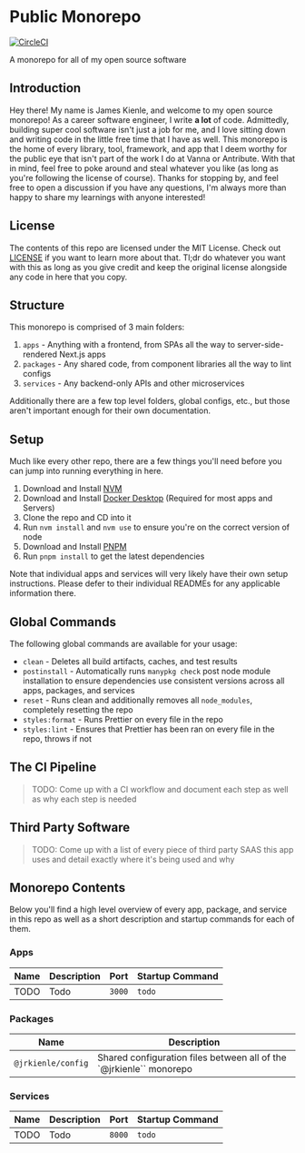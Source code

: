 # Public Monorepo

[![CircleCI](https://dl.circleci.com/status-badge/img/gh/jrkienle/public-monorepo/tree/main.svg?style=shield)](https://dl.circleci.com/status-badge/redirect/gh/jrkienle/public-monorepo/tree/main)

A monorepo for all of my open source software

## Introduction

Hey there! My name is James Kienle, and welcome to my open source monorepo! As a career software
engineer, I write **a lot** of code. Admittedly, building super cool software isn't just a job for
me, and I love sitting down and writing code in the little free time that I have as well. This
monorepo is the home of every library, tool, framework, and app that I deem worthy for the public
eye that isn't part of the work I do at Vanna or Antribute. With that in mind, feel free to poke
around and steal whatever you like (as long as you're following the license of course). Thanks for
stopping by, and feel free to open a discussion if you have any questions, I'm always more than
happy to share my learnings with anyone interested!

## License

The contents of this repo are licensed under the MIT License. Check out [LICENSE](LICENSE)
if you want to learn more about that. Tl;dr do whatever you want with this as long as you give
credit and keep the original license alongside any code in here that you copy.

## Structure

This monorepo is comprised of 3 main folders:

1. `apps` - Anything with a frontend, from SPAs all the way to server-side-rendered Next.js apps
1. `packages` - Any shared code, from component libraries all the way to lint configs
1. `services` - Any backend-only APIs and other microservices

Additionally there are a few top level folders, global configs, etc., but those aren't important
enough for their own documentation.

## Setup

Much like every other repo, there are a few things you'll need before you can jump into running
everything in here.

1. Download and Install [NVM](https://github.com/nvm-sh/nvm)
1. Download and Install [Docker Desktop](https://www.docker.com/products/docker-desktop/)
   (Required for most apps and Servers)
1. Clone the repo and CD into it
1. Run `nvm install` and `nvm use` to ensure you're on the correct version of node
1. Download and Install [PNPM](https://pnpm.io/)
1. Run `pnpm install` to get the latest dependencies

Note that individual apps and services will very likely have their own setup instructions. Please
defer to their individual READMEs for any applicable information there.

## Global Commands

The following global commands are available for your usage:

- `clean` - Deletes all build artifacts, caches, and test results
- `postinstall` - Automatically runs `manypkg check` post node module installation to ensure
  dependencies use consistent versions across all apps, packages, and services
- `reset` - Runs clean and additionally removes all `node_modules`, completely resetting the repo
- `styles:format` - Runs Prettier on every file in the repo
- `styles:lint` - Ensures that Prettier has been ran on every file in the repo, throws if not

## The CI Pipeline

> TODO: Come up with a CI workflow and document each step as well as why each step is needed

## Third Party Software

> TODO: Come up with a list of every piece of third party SAAS this app uses and detail exactly where
> it's being used and why

## Monorepo Contents

Below you'll find a high level overview of every app, package, and service in this repo as well as
a short description and startup commands for each of them.

### Apps

| Name | Description | Port   | Startup Command |
| ---- | ----------- | ------ | --------------- |
| TODO | Todo        | `3000` | `todo`          |

### Packages

| Name               | Description                                                         |
| ------------------ | ------------------------------------------------------------------- |
| `@jrkienle/config` | Shared configuration files between all of the `@jrkienle`` monorepo |

### Services

| Name | Description | Port   | Startup Command |
| ---- | ----------- | ------ | --------------- |
| TODO | Todo        | `8000` | `todo`          |
